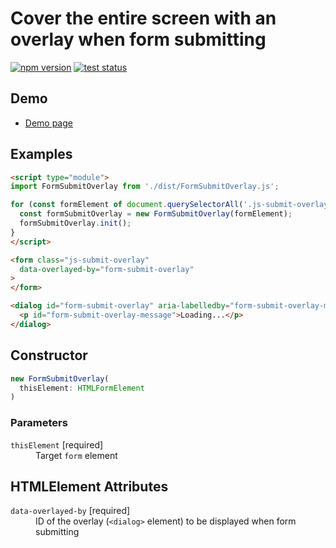 # Cover the entire screen with an overlay when form submitting

[![npm version](https://badge.fury.io/js/%40saekitominaga%2Fhtmlformelement-submit-overlay.svg)](https://www.npmjs.com/package/@saekitominaga/htmlformelement-submit-overlay)
[![test status](https://github.com/SaekiTominaga/webui/actions/workflows/form-submit-overlay-test.yml/badge.svg)](https://github.com/SaekiTominaga/webui/actions/workflows/form-submit-overlay-test.yml)

## Demo

- [Demo page](https://saekitominaga.github.io/webui/javascript/form-submit-overlay/demo.html)

## Examples

```HTML
<script type="module">
import FormSubmitOverlay from './dist/FormSubmitOverlay.js';

for (const formElement of document.querySelectorAll('.js-submit-overlay')) {
  const formSubmitOverlay = new FormSubmitOverlay(formElement);
  formSubmitOverlay.init();
}
</script>

<form class="js-submit-overlay"
  data-overlayed-by="form-submit-overlay"
>
</form>

<dialog id="form-submit-overlay" aria-labelledby="form-submit-overlay-message" aria-describedby="form-submit-overlay-message">
  <p id="form-submit-overlay-message">Loading...</p>
</dialog>
```

## Constructor

```TypeScript
new FormSubmitOverlay(
  thisElement: HTMLFormElement
)
```

### Parameters

<dl>
<dt><code>thisElement</code> [required]</dt>
<dd>Target <code>form</code> element</dd>
</dl>

## HTMLElement Attributes

<dl>
<dt><code>data-overlayed-by</code> [required]</dt>
<dd>ID of the overlay (<code>&lt;dialog&gt;</code> element) to be displayed when form submitting</dd>
</dl>
